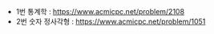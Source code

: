 - 1번 통계학 : https://www.acmicpc.net/problem/2108
- 2번 숫자 정사각형 : https://www.acmicpc.net/problem/1051
